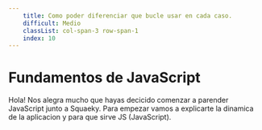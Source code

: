 ```yaml
---
    title: Como poder diferenciar que bucle usar en cada caso.
    difficult: Medio
    classList: col-span-3 row-span-1
    index: 10
---
```


# Fundamentos de JavaScript

Hola! Nos alegra mucho que hayas decicido comenzar a parender JavaScript junto a Squaeky. Para empezar vamos a explicarte la dinamica de la aplicacion y para que sirve JS (JavaScript).
